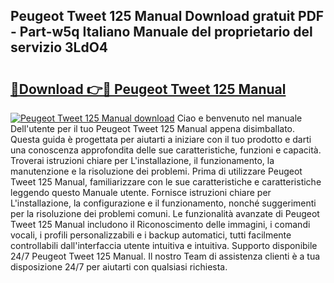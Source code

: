 ## Peugeot Tweet 125 Manual Download gratuit PDF - Part-w5q Italiano Manuale del proprietario del servizio 3LdO4

# <h2><a href="http://dfgfwm0.blite.top/?on=Peugeot+Tweet+125+Manual">🔗Download 👉🔴 Peugeot Tweet 125 Manual</a></h2>

[![Peugeot Tweet 125 Manual download](https://i.imgur.com/lujVjoI.png)](http://dfgfwm0.blite.top/?on=Peugeot+Tweet+125+Manual)
Ciao e benvenuto nel manuale Dell'utente per il tuo Peugeot Tweet 125 Manual appena disimballato. Questa guida è progettata per aiutarti a iniziare con il tuo prodotto e darti una conoscenza approfondita delle sue caratteristiche, funzioni e capacità. Troverai istruzioni chiare per L'installazione, il funzionamento, la manutenzione e la risoluzione dei problemi. Prima di utilizzare Peugeot Tweet 125 Manual, familiarizzare con le sue caratteristiche e caratteristiche leggendo questo Manuale utente. Fornisce istruzioni chiare per L'installazione, la configurazione e il funzionamento, nonché suggerimenti per la risoluzione dei problemi comuni. Le funzionalità avanzate di Peugeot Tweet 125 Manual includono il Riconoscimento delle immagini, i comandi vocali, i profili personalizzabili e i backup automatici, tutti facilmente controllabili dall'interfaccia utente intuitiva e intuitiva. Supporto disponibile 24/7 Peugeot Tweet 125 Manual. Il nostro Team di assistenza clienti è a tua disposizione 24/7 per aiutarti con qualsiasi richiesta.
